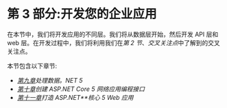 # 第 3 部分:开发您的企业应用

在本节中，我们将开发应用的不同层。我们将从数据层开始，然后开发 API 层和 web 层。在开发过程中，我们将利用我们在*第 2 节*、*交叉关注点*中了解到的交叉关注点。

本节包含以下章节:

*   [*第九章*](09.html#_idTextAnchor177)*处理数据。NET 5*
*   [*第十章*](10.html#_idTextAnchor202)*创建 ASP.NET Core 5 网络应用编程接口*
*   [*第十一章*](11.html#_idTextAnchor228)*打造 ASP.NET**核心* *5 Web 应用*